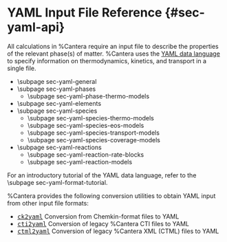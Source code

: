 # YAML Input File Reference {#sec-yaml-api}

All calculations in %Cantera require an input file to describe the properties of the
relevant phase(s) of matter. %Cantera uses the
[YAML data language](https://yaml.org/spec/1.2/spec.html#Introduction) to specify
information on thermodynamics, kinetics, and transport in a single file.

-   \subpage sec-yaml-general
-   \subpage sec-yaml-phases
    -   \subpage sec-yaml-phase-thermo-models
-   \subpage sec-yaml-elements
-   \subpage sec-yaml-species
    -   \subpage sec-yaml-species-thermo-models
    -   \subpage sec-yaml-species-eos-models
    -   \subpage sec-yaml-species-transport-models
    -   \subpage sec-yaml-species-coverage-models
-   \subpage sec-yaml-reactions
    -   \subpage sec-yaml-reaction-rate-blocks
    -   \subpage sec-yaml-reaction-models

For an introductory tutorial of the YAML data language, refer to the
\subpage sec-yaml-format-tutorial.

%Cantera provides the following conversion utilities to obtain YAML input from other
input file formats:

-   <tt>[ck2yaml](https://cantera.org/tutorials/ck2yaml-tutorial.html)</tt> Conversion
    from Chemkin-format files to YAML
-   <tt>[cti2yaml](https://cantera.org/tutorials/legacy2yaml.html#cti2yaml)</tt>
    Conversion of legacy %Cantera CTI files to YAML
-   <tt>[ctml2yaml](https://cantera.org/tutorials/legacy2yaml.html#cti2yaml)</tt>
    Conversion of legacy %Cantera XML (CTML) files to YAML
